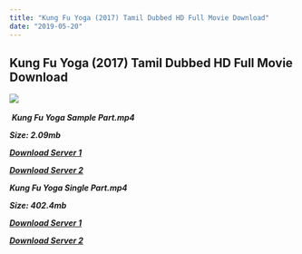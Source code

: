 ```yaml
---
title: "Kung Fu Yoga (2017) Tamil Dubbed HD Full Movie Download"
date: "2019-05-20"
---
```


## Kung Fu Yoga (2017) Tamil Dubbed HD Full Movie Download

![](https://images.moviebuff.com/2395775e-3b00-4a45-a243-a980cbe08150?w=1000) 

 _**Kung Fu Yoga Sample Part.mp4**_

_**Size: 2.09mb**_

[_**Download Server 1**_](http://p1.wetransfer.vip/files/Tamil{3e481fa13b96e298813a968d76478a0dd6887383e8276579d75a86ec60557583}20Dubbed{3e481fa13b96e298813a968d76478a0dd6887383e8276579d75a86ec60557583}20Movies/Tamil{3e481fa13b96e298813a968d76478a0dd6887383e8276579d75a86ec60557583}202017{3e481fa13b96e298813a968d76478a0dd6887383e8276579d75a86ec60557583}20Dubbed{3e481fa13b96e298813a968d76478a0dd6887383e8276579d75a86ec60557583}20Movies/Kung{3e481fa13b96e298813a968d76478a0dd6887383e8276579d75a86ec60557583}20Fu{3e481fa13b96e298813a968d76478a0dd6887383e8276579d75a86ec60557583}20Yoga{3e481fa13b96e298813a968d76478a0dd6887383e8276579d75a86ec60557583}20(2017)/Kung{3e481fa13b96e298813a968d76478a0dd6887383e8276579d75a86ec60557583}20Fu{3e481fa13b96e298813a968d76478a0dd6887383e8276579d75a86ec60557583}20Yoga{3e481fa13b96e298813a968d76478a0dd6887383e8276579d75a86ec60557583}20(2017){3e481fa13b96e298813a968d76478a0dd6887383e8276579d75a86ec60557583}20BDRip/Kung{3e481fa13b96e298813a968d76478a0dd6887383e8276579d75a86ec60557583}20Fu{3e481fa13b96e298813a968d76478a0dd6887383e8276579d75a86ec60557583}20Yoga{3e481fa13b96e298813a968d76478a0dd6887383e8276579d75a86ec60557583}20(2017){3e481fa13b96e298813a968d76478a0dd6887383e8276579d75a86ec60557583}20Sample{3e481fa13b96e298813a968d76478a0dd6887383e8276579d75a86ec60557583}20(640x360).mp4)

[_**Download Server 2**_](http://p1.wetransfer.vip/files/Tamil{3e481fa13b96e298813a968d76478a0dd6887383e8276579d75a86ec60557583}20Dubbed{3e481fa13b96e298813a968d76478a0dd6887383e8276579d75a86ec60557583}20Movies/Tamil{3e481fa13b96e298813a968d76478a0dd6887383e8276579d75a86ec60557583}202017{3e481fa13b96e298813a968d76478a0dd6887383e8276579d75a86ec60557583}20Dubbed{3e481fa13b96e298813a968d76478a0dd6887383e8276579d75a86ec60557583}20Movies/Kung{3e481fa13b96e298813a968d76478a0dd6887383e8276579d75a86ec60557583}20Fu{3e481fa13b96e298813a968d76478a0dd6887383e8276579d75a86ec60557583}20Yoga{3e481fa13b96e298813a968d76478a0dd6887383e8276579d75a86ec60557583}20(2017)/Kung{3e481fa13b96e298813a968d76478a0dd6887383e8276579d75a86ec60557583}20Fu{3e481fa13b96e298813a968d76478a0dd6887383e8276579d75a86ec60557583}20Yoga{3e481fa13b96e298813a968d76478a0dd6887383e8276579d75a86ec60557583}20(2017){3e481fa13b96e298813a968d76478a0dd6887383e8276579d75a86ec60557583}20BDRip/Kung{3e481fa13b96e298813a968d76478a0dd6887383e8276579d75a86ec60557583}20Fu{3e481fa13b96e298813a968d76478a0dd6887383e8276579d75a86ec60557583}20Yoga{3e481fa13b96e298813a968d76478a0dd6887383e8276579d75a86ec60557583}20(2017){3e481fa13b96e298813a968d76478a0dd6887383e8276579d75a86ec60557583}20Sample{3e481fa13b96e298813a968d76478a0dd6887383e8276579d75a86ec60557583}20(640x360).mp4)

_**Kung Fu Yoga Single Part.mp4**_

_**Size: 402.4mb**_

[_**Download Server 1**_](http://p1.wetransfer.vip/files/Tamil{3e481fa13b96e298813a968d76478a0dd6887383e8276579d75a86ec60557583}20Dubbed{3e481fa13b96e298813a968d76478a0dd6887383e8276579d75a86ec60557583}20Movies/Tamil{3e481fa13b96e298813a968d76478a0dd6887383e8276579d75a86ec60557583}202017{3e481fa13b96e298813a968d76478a0dd6887383e8276579d75a86ec60557583}20Dubbed{3e481fa13b96e298813a968d76478a0dd6887383e8276579d75a86ec60557583}20Movies/Kung{3e481fa13b96e298813a968d76478a0dd6887383e8276579d75a86ec60557583}20Fu{3e481fa13b96e298813a968d76478a0dd6887383e8276579d75a86ec60557583}20Yoga{3e481fa13b96e298813a968d76478a0dd6887383e8276579d75a86ec60557583}20(2017)/Kung{3e481fa13b96e298813a968d76478a0dd6887383e8276579d75a86ec60557583}20Fu{3e481fa13b96e298813a968d76478a0dd6887383e8276579d75a86ec60557583}20Yoga{3e481fa13b96e298813a968d76478a0dd6887383e8276579d75a86ec60557583}20(2017){3e481fa13b96e298813a968d76478a0dd6887383e8276579d75a86ec60557583}20BDRip/Kung{3e481fa13b96e298813a968d76478a0dd6887383e8276579d75a86ec60557583}20Fu{3e481fa13b96e298813a968d76478a0dd6887383e8276579d75a86ec60557583}20Yoga{3e481fa13b96e298813a968d76478a0dd6887383e8276579d75a86ec60557583}20(2017){3e481fa13b96e298813a968d76478a0dd6887383e8276579d75a86ec60557583}20Single{3e481fa13b96e298813a968d76478a0dd6887383e8276579d75a86ec60557583}20Part{3e481fa13b96e298813a968d76478a0dd6887383e8276579d75a86ec60557583}20(640x360).mp4)

_**[Download Server 2](http://p1.wetransfer.vip/files/Tamil{3e481fa13b96e298813a968d76478a0dd6887383e8276579d75a86ec60557583}20Dubbed{3e481fa13b96e298813a968d76478a0dd6887383e8276579d75a86ec60557583}20Movies/Tamil{3e481fa13b96e298813a968d76478a0dd6887383e8276579d75a86ec60557583}202017{3e481fa13b96e298813a968d76478a0dd6887383e8276579d75a86ec60557583}20Dubbed{3e481fa13b96e298813a968d76478a0dd6887383e8276579d75a86ec60557583}20Movies/Kung{3e481fa13b96e298813a968d76478a0dd6887383e8276579d75a86ec60557583}20Fu{3e481fa13b96e298813a968d76478a0dd6887383e8276579d75a86ec60557583}20Yoga{3e481fa13b96e298813a968d76478a0dd6887383e8276579d75a86ec60557583}20(2017)/Kung{3e481fa13b96e298813a968d76478a0dd6887383e8276579d75a86ec60557583}20Fu{3e481fa13b96e298813a968d76478a0dd6887383e8276579d75a86ec60557583}20Yoga{3e481fa13b96e298813a968d76478a0dd6887383e8276579d75a86ec60557583}20(2017){3e481fa13b96e298813a968d76478a0dd6887383e8276579d75a86ec60557583}20BDRip/Kung{3e481fa13b96e298813a968d76478a0dd6887383e8276579d75a86ec60557583}20Fu{3e481fa13b96e298813a968d76478a0dd6887383e8276579d75a86ec60557583}20Yoga{3e481fa13b96e298813a968d76478a0dd6887383e8276579d75a86ec60557583}20(2017){3e481fa13b96e298813a968d76478a0dd6887383e8276579d75a86ec60557583}20Single{3e481fa13b96e298813a968d76478a0dd6887383e8276579d75a86ec60557583}20Part{3e481fa13b96e298813a968d76478a0dd6887383e8276579d75a86ec60557583}20(640x360).mp4)**_

